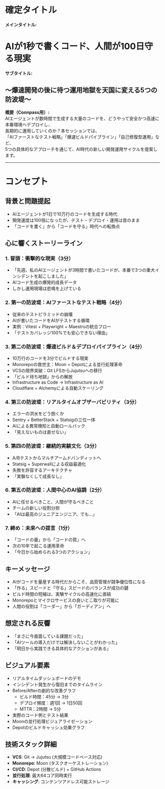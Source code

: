 # 確定タイトル

**メインタイトル:**  
# AIが1秒で書くコード、人間が100日守る現実

**サブタイトル:**  
## 〜爆速開発の後に待つ運用地獄を天国に変える5つの防波堤〜

**概要（Connpass用）:**  
AIエージェントが数時間で生成する大量のコードを、どうやって安全かつ高速に本番環境へデプロイし、<br>
長期的に運用していくのか？本セッションでは、<br>
「AIファーストなテスト戦略」「爆速ビルドパイプライン」「自己修復型運用」など、<br>
5つの具体的なアプローチを通じて、AI時代の新しい開発運用サイクルを提案します。

---

# コンセプト

## 背景と問題提起
- AIエージェントが1日で10万行のコードを生成する時代
- 開発速度は100倍になったが、テスト・デプロイ・運用は昔のまま
- 「コードを書く」から「コードを守る」時代への転換点

## 心に響くストーリーライン

### 1. 冒頭：衝撃的な現実（3分）
- 「先週、私のAIエージェントが3時間で書いたコードが、本番で3つの重大インシデントを起こしました」
- AIコード生成の爆発的成長データ
- しかし運用現場は悲鳴を上げている

### 2. 第一の防波堤：AIファーストなテスト戦略（4分）
- 従来のテストピラミッドの崩壊
- AIが書いたコードをAIがテストする循環
- 実例：Vitest + Playwright + Maestroの統合フロー
- 「テストカバレッジ100%でも安心できない理由」

### 3. 第二の防波堤：爆速ビルド＆デプロイパイプライン（4分）
- 10万行のコードを3分でビルドする現実
- Monorepoの救世主：Moon + Depotによる並行処理革命
- VCSの限界突破：Git LFSからJujutsuへの移行
- 「ビルド待ち地獄」からの解放
- Infrastructure as Code → Infrastructure as AI
- Cloudflare + Alchemyによる自動スケーリング

### 4. 第三の防波堤：リアルタイムオブザーバビリティ（3分）
- エラーの洪水をどう捌くか
- Sentry + BetterStack + Statsigの三位一体
- AIによる異常検知と自動ロールバック
- 「見えないものは直せない」

### 5. 第四の防波堤：継続的実験文化（3分）
- A/Bテストからマルチアームドバンディットへ
- Statsig + Superwallによる収益最適化
- 失敗を許容するアーキテクチャ
- 「実験なくして成長なし」

### 6. 第五の防波堤：人間中心のAI協調（2分）
- AIに任せるべきこと、人間が守るべきこと
- チームの新しい役割分担
- 「AIは最高のジュニアエンジニア、でも...」

### 7. 締め：未来への提言（1分）
- 「コードの量」から「コードの質」へ
- 次の10年で起こる運用革命
- 「今日から始められる3つのアクション」

## キーメッセージ
- AIがコードを量産する時代だからこそ、品質管理が競争優位性になる
- 「作る」スピードと「守る」スピードのバランスが成功の鍵
- ビルド時間の短縮は、実験サイクルの高速化に直結
- Monorepoとマイクロサービスの良いとこ取りが可能に
- 人間の役割は「コーダー」から「ガーディアン」へ

## 想定される反響
- 「まさに今直面している課題だった」
- 「AIツールの導入だけでは解決しないことがわかった」
- 「明日から実践できる具体的なアクションがある」

## ビジュアル要素
- リアルタイムダッシュボードのデモ
- インシデント発生から復旧までのタイムライン
- Before/Afterの劇的な改善グラフ
  - ビルド時間：45分 → 3分
  - デプロイ頻度：週1回 → 1日50回
  - MTTR：2時間 → 5分
- 実際のコード例とテスト結果
- Moonの並行処理ビジュアライゼーション
- Depotのビルドキャッシュ効果グラフ

## 技術スタック詳細
- **VCS**: Git → Jujutsu (大規模コードベース対応)
- **Monorepo**: Moon (タスクオーケストレーション)
- **CI/CD**: Depot (分散ビルド) + GitHub Actions
- **並行処理**: 最大64コア同時実行
- **キャッシング**: コンテンツアドレス可能ストレージ
